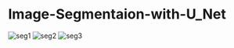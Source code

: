 # Image-Segmentaion-with-U_Net

![seg1](https://github.com/Lwee-Ahn/Image-Segmentaion-with-U_Net/assets/104821083/80d54974-2b02-4349-b7af-128a35465907)
![seg2](https://github.com/Lwee-Ahn/Image-Segmentaion-with-U_Net/assets/104821083/7739ca81-c067-445d-a499-19b3273abd24)
![seg3](https://github.com/Lwee-Ahn/Image-Segmentaion-with-U_Net/assets/104821083/ec387828-21d2-4e76-b70c-425cdf141bb2)

